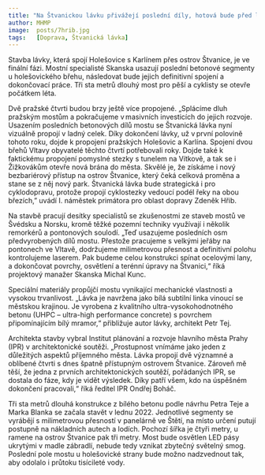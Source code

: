 ```yaml
---
title: "Na Štvanickou lávku přivážejí poslední díly, hotová bude před létem"
author: MHMP
image:  posts/7hrib.jpg
tags:   [Doprava, Štvanická lávka]
---
```


Stavba lávky, která spojí Holešovice s Karlínem přes ostrov Štvanice, je ve finální fázi. Mostní specialisté Skanska usazují poslední betonové segmenty u holešovického břehu, následovat bude jejich definitivní spojení a dokončovací práce. Tři sta metrů dlouhý most pro pěší a cyklisty se otevře počátkem léta.

Dvě pražské čtvrti budou brzy ještě více propojené. „Splácíme dluh pražským mostům a pokračujeme v masivních investicích do jejich rozvoje. Usazením posledních betonových dílů mostu se Štvanická lávka nyní vizuálně propojí v ladný celek. Díky dokončení lávky, už v první polovině tohoto roku, dojde k propojení pražských Holešovic a Karlína. Spojení dvou břehů Vltavy obyvatelé těchto čtvrtí potřebovali roky. Dojde také k faktickému propojení pomyslné stezky s tunelem na Vítkově, a tak se i Žižkovákům otevře nová brána do města. Skvělé je, že získáme i nový bezbariérový přístup na ostrov Štvanice, který čeká celková proměna a stane se z něj nový park. Štvanická lávka bude strategická i pro cyklodopravu, protože propojí cyklostezky vedoucí podél řeky na obou březích,” uvádí I. náměstek primátora pro oblast dopravy Zdeněk Hřib.

Na stavbě pracují desítky specialistů se zkušenostmi ze staveb mostů ve Švédsku a Norsku, kromě těžké pozemní techniky využívají i několik remorkérů a pontonových soulodí. „Teď usazujeme posledních osm předvyrobených dílů mostu. Přestože pracujeme s velkými jeřáby na pontonech ve Vltavě, dodržujeme milimetrovou přesnost a definitivní polohu kontrolujeme laserem. Pak budeme celou konstrukci spínat ocelovými lany, a dokončovat povrchy, osvětlení a terénní úpravy na Štvanici,“ říká projektový manažer Skanska Michal Kunc.

Speciální materiály propůjčí mostu vynikající mechanické vlastnosti a vysokou trvanlivost. „Lávka je navržena jako bílá subtilní linka vinoucí se městskou krajinou. Je vyrobena z kvalitního ultra-vysokohodnotného betonu (UHPC – ultra-high performance concrete) s povrchem připomínajícím bílý mramor,“ přibližuje autor lávky, architekt Petr Tej.

Architekta stavby vybral Institut plánování a rozvoje hlavního města Prahy (IPR) v architektonické soutěži. „Prostupnost vnímáme jako jeden z důležitých aspektů příjemného města. Lávka propojí dvě významné a oblíbené čtvrti s dnes špatně přístupným ostrovem Štvanice. Zároveň mě těší, že jedna z prvních architektonických soutěží, pořádaných IPR, se dostala do fáze, kdy je vidět výsledek. Díky patří všem, kdo na úspěšném dokončení pracovali,“ říká ředitel IPR Ondřej Boháč.

Tři sta metrů dlouhá konstrukce z bílého betonu podle návrhu Petra Teje a Marka Blanka se začala stavět v lednu 2022. Jednotlivé segmenty se vyrábějí s milimetrovou přesností v panelárně ve Štětí, na místo určení putují postupně na nákladních autech a lodích. Pochozí šířka je čtyři metry, u ramene na ostrov Štvanice pak tři metry. Most bude osvětlen LED pásy ukrytými v madle zábradlí, nebude tedy vznikat zbytečný světelný smog. Poslední pole mostu u holešovické strany bude možno nadzvednout tak, aby odolalo i průtoku tisícileté vody.
